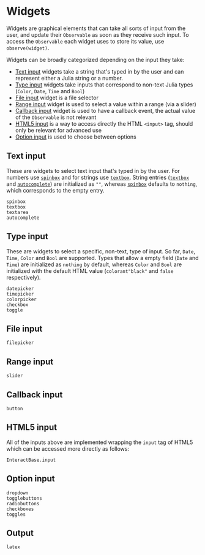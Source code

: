 # Widgets

Widgets are graphical elements that can take all sorts of input from the user, and update their `Observable` as soon as they receive such input. To access the `Observable` each widget uses to store its value, use `observe(widget)`.

Widgets can be broadly categorized depending on the input they take:

- [Text input](@ref) widgets take a string that's typed in by the user and can represent either a Julia string or a number.
- [Type input](@ref) widgets take inputs that correspond to non-text Julia types (`Color`, `Date`, `Time` and `Bool`)
- [File input](@ref) widget is a file selector
- [Range input](@ref) widget is used to select a value within a range (via a slider)
- [Callback input](@ref) widget is used to have a callback event, the actual value of the `Observable` is not relevant
- [HTML5 input](@ref) is a way to access directly the HTML `<input>` tag, should only be relevant for advanced use
- [Option input](@ref) is used to choose between options

## Text input

These are widgets to select text input that's typed in by the user. For numbers use [`spinbox`](@ref) and for strings use [`textbox`](@ref). String entries ([`textbox`](@ref) and [`autocomplete`](@ref)) are initialized as `""`, whereas [`spinbox`](@ref) defaults to `nothing`, which corresponds to the empty entry.

```@docs
spinbox
textbox
textarea
autocomplete
```

## Type input

These are widgets to select a specific, non-text, type of input. So far, `Date`, `Time`, `Color` and `Bool` are supported. Types that allow a empty field (`Date` and `Time`) are initialized as `nothing` by default, whereas `Color` and `Bool` are initialized with the default HTML value (`colorant"black"` and `false` respectively).

```@docs
datepicker
timepicker
colorpicker
checkbox
toggle
```

## File input

```@docs
filepicker
```

## Range input

```@docs
slider
```

## Callback input

```@docs
button
```
## HTML5 input

All of the inputs above are implemented wrapping the `input` tag of HTML5 which can be accessed more directly as follows:

```@docs
InteractBase.input
```

## Option input

```@docs
dropdown
togglebuttons
radiobuttons
checkboxes
toggles
```

## Output

```@docs
latex
```
